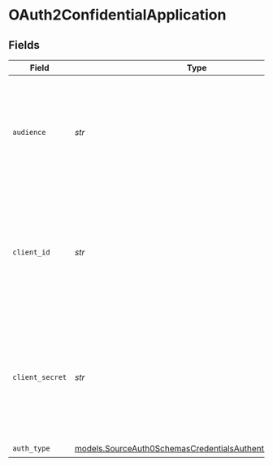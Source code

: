 # OAuth2ConfidentialApplication


## Fields

| Field                                                                                                                                                                               | Type                                                                                                                                                                                | Required                                                                                                                                                                            | Description                                                                                                                                                                         | Example                                                                                                                                                                             |
| ----------------------------------------------------------------------------------------------------------------------------------------------------------------------------------- | ----------------------------------------------------------------------------------------------------------------------------------------------------------------------------------- | ----------------------------------------------------------------------------------------------------------------------------------------------------------------------------------- | ----------------------------------------------------------------------------------------------------------------------------------------------------------------------------------- | ----------------------------------------------------------------------------------------------------------------------------------------------------------------------------------- |
| `audience`                                                                                                                                                                          | *str*                                                                                                                                                                               | :heavy_check_mark:                                                                                                                                                                  | The audience for the token, which is your API. You can find this in the Identifier field on your  <a href="https://manage.auth0.com/#/apis">API's settings tab</a>                  | https://dev-yourOrg.us.auth0.com/api/v2/                                                                                                                                            |
| `client_id`                                                                                                                                                                         | *str*                                                                                                                                                                               | :heavy_check_mark:                                                                                                                                                                  | Your application's Client ID. You can find this value on the <a href="https://manage.auth0.com/#/applications">application's settings tab</a> after you login the admin portal.     | Client_ID                                                                                                                                                                           |
| `client_secret`                                                                                                                                                                     | *str*                                                                                                                                                                               | :heavy_check_mark:                                                                                                                                                                  | Your application's Client Secret. You can find this value on the <a href="https://manage.auth0.com/#/applications">application's settings tab</a> after you login the admin portal. | Client_Secret                                                                                                                                                                       |
| `auth_type`                                                                                                                                                                         | [models.SourceAuth0SchemasCredentialsAuthenticationMethod](../models/sourceauth0schemascredentialsauthenticationmethod.md)                                                          | :heavy_check_mark:                                                                                                                                                                  | N/A                                                                                                                                                                                 |                                                                                                                                                                                     |